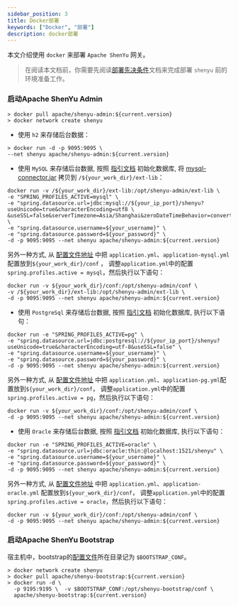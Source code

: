 ```yaml
---
sidebar_position: 3
title: Docker部署
keywords: ["Docker", "部署"]
description: docker部署
---
```


本文介绍使用 `docker` 来部署 `Apache ShenYu` 网关。

> 在阅读本文档前，你需要先阅读[部署先决条件](./deployment-before.md)文档来完成部署 `shenyu` 前的环境准备工作。

### 启动Apache ShenYu Admin

```
> docker pull apache/shenyu-admin:${current.version}
> docker network create shenyu
```

* 使用 `h2` 来存储后台数据：

```
> docker run -d -p 9095:9095 \
--net shenyu apache/shenyu-admin:${current.version}
```

* 使用 `MySQL` 来存储后台数据, 按照 [指引文档](./deployment-before.md#mysql) 初始化数据库, 将 [mysql-connector.jar](https://repo1.maven.org/maven2/mysql/mysql-connector-java/8.0.29/mysql-connector-java-8.0.29.jar) 拷贝到 `/${your_work_dir}/ext-lib`：

```
docker run -v /${your_work_dir}/ext-lib:/opt/shenyu-admin/ext-lib \
-e "SPRING_PROFILES_ACTIVE=mysql" \
-e "spring.datasource.url=jdbc:mysql://${your_ip_port}/shenyu?useUnicode=true&characterEncoding=utf8 \
&useSSL=false&serverTimezone=Asia/Shanghai&zeroDateTimeBehavior=convertToNull" \
-e "spring.datasource.username=${your_username}" \
-e "spring.datasource.password=${your_password}" \
-d -p 9095:9095 --net shenyu apache/shenyu-admin:${current.version}
```

另外一种方式, 从 [配置文件地址](https://github.com/apache/incubator-shenyu/blob/master/shenyu-admin/src/main/resources/) 中把 `application.yml`、`application-mysql.yml`配置放到`${your_work_dir}/conf` ， 调整`application.yml`中的配置`spring.profiles.active = mysql`，然后执行以下语句：

```          
docker run -v ${your_work_dir}/conf:/opt/shenyu-admin/conf \
-v /${your_work_dir}/ext-lib:/opt/shenyu-admin/ext-lib \
-d -p 9095:9095 --net shenyu apache/shenyu-admin:${current.version}
```

* 使用 `PostgreSql` 来存储后台数据, 按照 [指引文档](./deployment-before.md#postgresql) 初始化数据库, 执行以下语句：

```
docker run -e "SPRING_PROFILES_ACTIVE=pg" \
-e "spring.datasource.url=jdbc:postgresql://${your_ip_port}/shenyu?useUnicode=true&characterEncoding=utf-8&useSSL=false" \
-e "spring.datasource.username=${your_username}" \
-e "spring.datasource.password=${your_password}" \
-d -p 9095:9095 --net shenyu apache/shenyu-admin:${current.version}
```

另外一种方式, 从 [配置文件地址](https://github.com/apache/incubator-shenyu/blob/master/shenyu-admin/src/main/resources/) 中把 `application.yml`、`application-pg.yml`配置放到`${your_work_dir}/conf`， 调整`application.yml`中的配置`spring.profiles.active = pg`，然后执行以下语句：

```
docker run -v ${your_work_dir}/conf:/opt/shenyu-admin/conf \
-d -p 9095:9095 --net shenyu apache/shenyu-admin:${current.version}
```

* 使用 `Oracle` 来存储后台数据, 按照 [指引文档](./deployment-before.md#oracle) 初始化数据库, 执行以下语句：

```
docker run -e "SPRING_PROFILES_ACTIVE=oracle" \
-e "spring.datasource.url=jdbc:oracle:thin:@localhost:1521/shenyu" \
-e "spring.datasource.username=${your_username}" \
-e "spring.datasource.password=${your_password}" \
-d -p 9095:9095 --net shenyu apache/shenyu-admin:${current.version}
```

另外一种方式, 从 [配置文件地址](https://github.com/apache/incubator-shenyu/blob/master/shenyu-admin/src/main/resources/) 中把 `application.yml`、`application-oracle.yml` 配置放到`${your_work_dir}/conf`， 调整`application.yml`中的配置`spring.profiles.active = oracle`，然后执行以下语句：

```
docker run -v ${your_work_dir}/conf:/opt/shenyu-admin/conf \
-d -p 9095:9095 --net shenyu apache/shenyu-admin:${current.version}
```

### 启动Apache ShenYu Bootstrap

宿主机中，bootstrap的[配置文件](https://github.com/apache/incubator-shenyu/tree/master/shenyu-bootstrap/src/main/resources)所在目录记为 `$BOOTSTRAP_CONF`。

```shell
> docker network create shenyu
> docker pull apache/shenyu-bootstrap:${current.version}
> docker run -d \
  -p 9195:9195 \  -v $BOOTSTRAP_CONF:/opt/shenyu-bootstrap/conf \
  apache/shenyu-bootstrap:${current.version}
```

